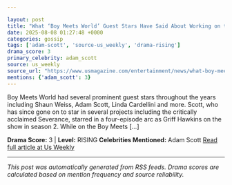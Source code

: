```yaml
---

layout: post
title: "What ‘Boy Meets World’ Guest Stars Have Said About Working on the Show"""
date: 2025-08-08 01:27:48 +0000
categories: gossip
tags: ['adam-scott', 'source-us_weekly', 'drama-rising']
drama_score: 3
primary_celebrity: adam_scott
source: us_weekly
source_url: "https://www.usmagazine.com/entertainment/news/what-boy-meets-world-guest-stars-have-said-about-working-on-the-show/"""
mentions: {'adam_scott': 3}
---
```


Boy Meets World had several prominent guest stars throughout the years including Shaun Weiss, Adam Scott, Linda Cardellini and more. Scott, who has since gone on to star in several projects including the critically acclaimed Severance, starred in a four-episode arc as Griff Hawkins on the show in season 2. While on the Boy Meets […]

**Drama Score:** 3 | **Level:** RISING **Celebrities Mentioned:** Adam Scott [Read full article at Us Weekly](https://www.usmagazine.com/entertainment/news/what-boy-meets-world-guest-stars-have-said-about-working-on-the-show/)

---

*This post was automatically generated from RSS feeds. Drama scores are calculated based on mention frequency and source reliability.*